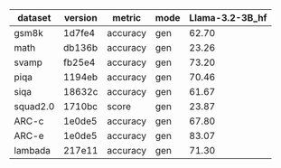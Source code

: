 | dataset | version | metric | mode | Llama-3.2-3B_hf |
|----- | ----- | ----- | ----- | -----|
| gsm8k | 1d7fe4 | accuracy | gen | 62.70 |
| math | db136b | accuracy | gen | 23.26 |
| svamp | fb25e4 | accuracy | gen | 73.20 |
| piqa | 1194eb | accuracy | gen | 70.46 |
| siqa | 18632c | accuracy | gen | 61.67 |
| squad2.0 | 1710bc | score | gen | 23.87 |
| ARC-c | 1e0de5 | accuracy | gen | 67.80 |
| ARC-e | 1e0de5 | accuracy | gen | 83.07 |
| lambada | 217e11 | accuracy | gen | 71.30 |
